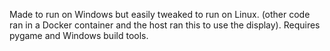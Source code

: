 Made to run on Windows but easily tweaked to run on Linux. (other code ran in a Docker container and the host ran this to use the display). Requires pygame and Windows build tools.